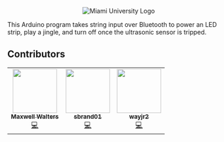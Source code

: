 <p align="center">

  <img src="https://www.miamioh.edu/ucm/_files/ucm/policies/identity-standards/identity/wordmark9.png" alt="Miami University Logo" />
</p>

This Arduino program takes string input over Bluetooth to power an LED strip, play a jingle, and turn off once the ultrasonic sensor is tripped.

<div style="text-align:center"> </div>

## Contributors

<!-- ALL-CONTRIBUTORS-LIST:START - Do not remove or modify this section -->
<!-- prettier-ignore-start -->
<!-- markdownlint-disable -->
<table>
  <tr>
    <td align="center"><a href="http://krishnaoxford.com"><img src="https://avatars2.githubusercontent.com/u/25324555?v=4" width="100px;" alt=""/><br /><sub><b>Maxwell Walters</b></sub></a><br /><a href="https://github.com/ldi20-design3/light-up-module/commits?author=warpaltarpers" title="Code">💻</a></td>
    <td align="center"><a href="https://github.com/sbrand01"><img src="https://avatars1.githubusercontent.com/u/66637186?v=4" width="100px;" alt=""/><br /><sub><b>sbrand01</b></sub></a><br /><a href="https://github.com/ldi20-design3/light-up-module/commits?author=sbrand01" title="Code">💻</a></td>
    <td align="center"><a href="https://github.com/wayjr2"><img src="https://avatars0.githubusercontent.com/u/66439052?v=4" width="100px;" alt=""/><br /><sub><b>wayjr2</b></sub></a><br /><a href="https://github.com/ldi20-design3/light-up-module/commits?author=wayjr2" title="Code">💻</a></td>
  </tr>
</table>

<!-- markdownlint-enable -->
<!-- prettier-ignore-end -->
<!-- ALL-CONTRIBUTORS-LIST:END -->

